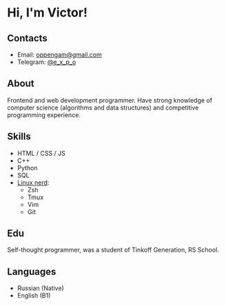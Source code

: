 # Hi, I'm Victor!

## Contacts
* Email: oppengam@gmail.com
* Telegram: [@e_x_p_o](https://t.me/e_x_p_o)

## About
Frontend and web development programmer. Have strong knowledge of computer science (algorithms and data structures) and competitive programming experience.

## Skills
* HTML / CSS / JS
* C++
* Python
* SQL
* [Linux nerd](https://github.com/oppengam/dotfiles):
  * Zsh
  * Tmux
  * Vim
  * Git

## Edu
Self-thought programmer, was a student of Tinkoff Generation, RS School.

## Languages
* Russian (Native)
* English (B1)
